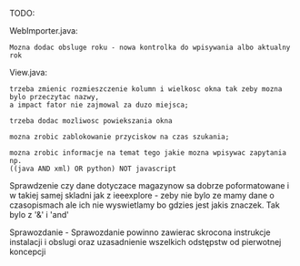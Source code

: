 TODO: 

WebImporter.java:
	
	Mozna dodac obsluge roku - nowa kontrolka do wpisywania albo aktualny rok

View.java:
	
	trzeba zmienic rozmieszczenie kolumn i wielkosc okna tak zeby mozna bylo przeczytac nazwy, 
	a impact fator nie zajmowal za duzo miejsca;
	
	trzeba dodac mozliwosc powiekszania okna
	
	mozna zrobic zablokowanie przyciskow na czas szukania;
	
	mozna zrobic informacje na temat tego jakie mozna wpisywac zapytania np.
	((java AND xml) OR python) NOT javascript


Sprawdzenie czy dane dotyczace magazynow sa dobrze poformatowane i w takiej samej skladni jak z ieeexplore - zeby nie bylo ze mamy dane o czasopismach ale ich nie wyswietlamy bo gdzies jest jakis znaczek. Tak bylo z '&' i 'and'

Sprawozdanie - Sprawozdanie powinno zawierac skrocona instrukcje instalacji i obslugi oraz uzasadnienie wszelkich odstępstw od pierwotnej koncepcji
